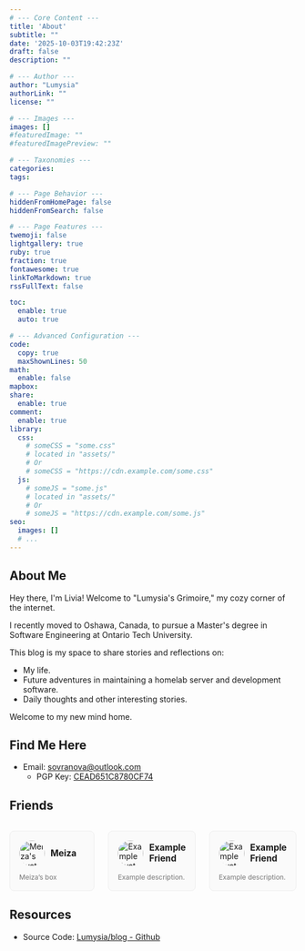 ```yaml
---
# --- Core Content ---
title: 'About'
subtitle: ""
date: '2025-10-03T19:42:23Z'
draft: false
description: ""

# --- Author ---
author: "Lumysia"
authorLink: ""
license: ""

# --- Images ---
images: []
#featuredImage: ""
#featuredImagePreview: ""

# --- Taxonomies ---
categories:
tags:

# --- Page Behavior ---
hiddenFromHomePage: false
hiddenFromSearch: false

# --- Page Features ---
twemoji: false
lightgallery: true
ruby: true
fraction: true
fontawesome: true
linkToMarkdown: true
rssFullText: false

toc:
  enable: true
  auto: true

# --- Advanced Configuration ---
code:
  copy: true
  maxShownLines: 50
math:
  enable: false
mapbox:
share:
  enable: true
comment:
  enable: true
library:
  css:
    # someCSS = "some.css"
    # located in "assets/"
    # Or
    # someCSS = "https://cdn.example.com/some.css"
  js:
    # someJS = "some.js"
    # located in "assets/"
    # Or
    # someJS = "https://cdn.example.com/some.js"
seo:
  images: []
  # ...
---
```


## About Me

Hey there, I'm Livia! Welcome to "Lumysia's Grimoire," my cozy corner of the internet.

I recently moved to Oshawa, Canada, to pursue a Master's degree in Software Engineering at Ontario Tech University.

This blog is my space to share stories and reflections on:

- My life.
- Future adventures in maintaining a homelab server and development software.
- Daily thoughts and other interesting stories.

Welcome to my new mind home.

## Find Me Here

- Email: <sovranova@outlook.com>
  - PGP Key: [CEAD651C8780CF74](/gpg-lumysia-pubkey.asc)

## Friends

<style>
  .friends-grid {
    display: grid;
    grid-template-columns: 1fr 1fr 1fr;
    gap: 1.5rem;
    list-style-type: none;
    padding: 0;
    margin-top: 2rem;
  }

  .friend-card {
    border: 1px solid var(--border-color, #eee);
    background: var(--card-background, #fafafa);
    border-radius: 8px;
    padding: 1rem;
    transition: transform 0.2s, box-shadow 0.2s;
    text-align: left;
  }
  .friend-card:hover {
    transform: translateY(-5px);
    box-shadow: 0 4px 12px rgba(0,0,0,0.1);
  }

  .card-header {
    display: flex;
    align-items: center;
    margin-bottom: 0.75rem;
  }

  .card-avatar {
    width: 45px;
    height: 45px;
    border-radius: 50%;
    object-fit: cover;
    margin-right: 10px;
  }

  .card-name {
    font-weight: bold;
    font-size: 1.1em;
    color: var(--body-color);
  }

  .card-description {
    font-size: 0.85em;
    color: var(--secondary-color, #777);
    margin: 0;
  }

  .friend-card a {
    text-decoration: none;
    color: inherit;
  }

  body[theme="dark"] .friend-card {
    border: 1px solid #333;
    background: #252627;
  }
  body[theme="dark"] .friend-card:hover {
    box-shadow: 0 4px 12px rgba(0,0,0,0.3);
  }

  @media (max-width: 768px) {
    .friends-grid {
      grid-template-columns: 1fr 1fr;
    }
  }
  @media (max-width: 480px) {
    .friends-grid {
      grid-template-columns: 1fr;
    }
  }
</style>

<div class="friends-grid">

  <div class="friend-card">
    <a href="https://meiza.cc/" target="_blank" rel="noopener noreferrer">
      <div class="card-header">
        <img src="https://meiza.cc/wp-content/uploads/2024/11/812264566f14da8ea7f525b8cb97fc1e.png" alt="Meiza's Avatar" class="card-avatar">
        <span class="card-name">Meiza</span>
      </div>
      <p class="card-description">
        Meiza’s box
      </p>
    </a>
  </div>

  <div class="friend-card">
    <a href="https://example.com" target="_blank" rel="noopener noreferrer">
      <div class="card-header">
        <img src="https://i.pravatar.cc/300" alt="Example Avatar" class="card-avatar">
        <span class="card-name">Example Friend</span>
      </div>
      <p class="card-description">
        Example description.
      </p>
    </a>
  </div>
  
  <div class="friend-card">
    <a href="https://example.com" target="_blank" rel="noopener noreferrer">
      <div class="card-header">
        <img src="https://i.pravatar.cc/300" alt="Example Avatar" class="card-avatar">
        <span class="card-name">Example Friend</span>
      </div>
      <p class="card-description">
        Example description.
      </p>
    </a>
  </div>

</div>

## Resources

- Source Code: [Lumysia/blog - Github](https://github.com/Lumysia/blog)
